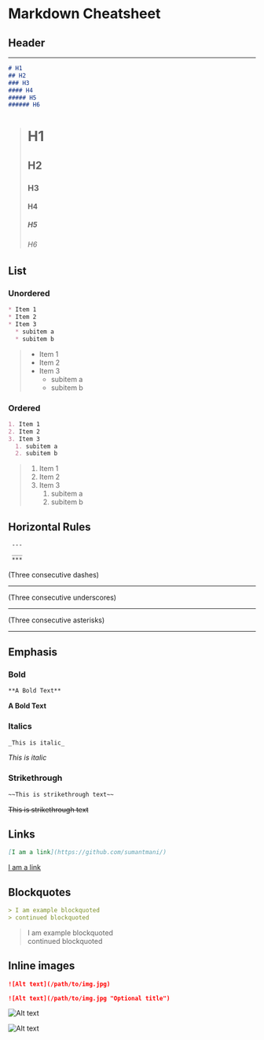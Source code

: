 # Markdown Cheatsheet

## Header
---
```markdown
# H1
## H2
### H3
#### H4
##### H5
###### H6
```
> # H1
> ## H2
> ### H3
> #### H4
> ##### H5
> ###### H6

## List 
### Unordered 
```markdown
* Item 1
* Item 2
* Item 3
  * subitem a
  * subitem b
```
> * Item 1
> * Item 2
> * Item 3
>   * subitem a
>   * subitem b

### Ordered 
```markdown
1. Item 1
2. Item 2
3. Item 3
  1. subitem a
  2. subitem b
```
> 1. Item 1
> 2. Item 2
> 3. Item 3
>    1. subitem a
>    2. subitem b

## Horizontal Rules
```markdown
 ---
 ___
 *** 
 ```
 (Three consecutive dashes) 
 
 --- 
 (Three consecutive underscores) 
 
 ___
 (Three consecutive asterisks) 
 
 *** 

## Emphasis 
### Bold
```markdown
**A Bold Text**
```
**A Bold Text**

### Italics
```markdown
_This is italic_
```
_This is italic_

### Strikethrough
```markdown
~~This is strikethrough text~~
```
~~This is strikethrough text~~

## Links
```markdown
[I am a link](https://github.com/sumantmani/)
```
[I am a link](https://github.com/sumantmani/)

## Blockquotes
```markdown
> I am example blockquoted
> continued blockquoted
```
> I am example blockquoted  
> continued blockquoted

## Inline images
```markdown
![Alt text](/path/to/img.jpg)

![Alt text](/path/to/img.jpg "Optional title")
```
![Alt text](/path/to/img.jpg)

![Alt text](/path/to/img.jpg "Optional title")

